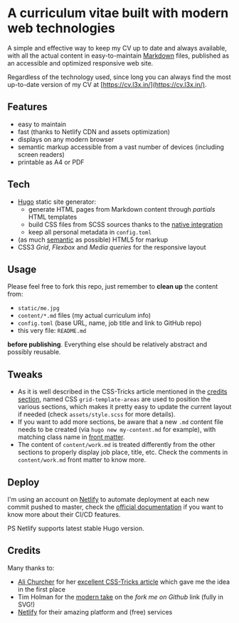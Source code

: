 # A curriculum vitae built with modern web technologies

A simple and effective way to keep my CV up to date and always available, with all the actual content in easy-to-maintain [Markdown](https://www.markdownguide.org/) files, published as an accessible and optimized responsive web site.

Regardless of the technology used, since long you can always find the most up-to-date version of my CV at [https://cv.l3x.in/](https://cv.l3x.in/).

## Features

- easy to maintain
- fast (thanks to Netlify CDN and assets optimization)
- displays on any modern browser
- semantic markup accessible from a vast number of devices (including screen readers)
- printable as A4 or PDF

## Tech

- [Hugo](https://gohugo.io/) static site generator:
  - generate HTML pages from Markdown content through _partials_ HTML templates
  - build CSS files from SCSS sources thanks to the [native integration](https://gohugo.io/hugo-pipes/scss-sass/)
  - keep all personal metadata in `config.toml`
- (as much [semantic](https://guide.freecodecamp.org/html/html5-semantic-elements/) as possible) HTML5 for markup
- CSS3 _Grid_, _Flexbox_ and _Media queries_ for the responsive layout

## Usage

Please feel free to fork this repo, just remember to **clean up** the content from:

- `static/me.jpg`
- `content/*.md` files (my actual curriculum info)
- `config.toml` (base URL, name, job title and link to GitHub repo)
- this very file: `README.md`

**before publishing**. Everything else should be relatively abstract and possibly reusable.

## Tweaks

- As it is well described in the CSS-Tricks article mentioned in the [credits section](#credits), named CSS `grid-template-areas` are used to position the various sections, which makes it pretty easy to update the current layout if needed (check `assets/style.scss` for more details).
- If you want to add more sections, be aware that a new `.md` content file needs to be created (via `hugo new my-content.md` for example), with matching class name in [front matter](https://gohugo.io/content-management/front-matter/).
- The content of `content/work.md` is treated differently from the other sections to properly display job place, title, etc. Check the comments in `content/work.md` front matter to know more.

## Deploy

I'm using an account on [Netlify](#credits) to automate deployment at each new commit pushed to master, check the [official documentation](https://docs.netlify.com/site-deploys/overview/) if you want to know more about their CI/CD features.

PS Netlify supports latest stable Hugo version.

## Credits

Many thanks to:

- [Ali Churcher](https://css-tricks.com/author/alichurcher/) for her [excellent CSS-Tricks article](https://css-tricks.com/new-year-new-job-lets-make-a-grid-powered-resume/) which gave me the idea in the first place
- Tim Holman for the [modern take](http://tholman.com/github-corners/) on the _fork me on Github_ link (fully in SVG!)
- [Netlify](https://www.netlify.com/) for their amazing platform and (free) services
